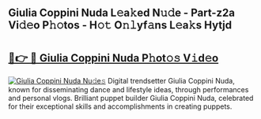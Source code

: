 ## Giulia Coppini Nuda L𝚎a𝚔ed N𝚞𝚍e - Part-z2a Vi𝚍𝚎o P𝚑𝚘tos - H𝚘𝚝 O𝚗𝚕yf𝚊ns L𝚎a𝚔s Hytjd

# <h2><a href="http://kf3c74s.oniu.top/?m=Giulia+Coppini+Nuda">🔗👉 🔴 Giulia Coppini Nuda P𝚑ot𝚘𝚜 V𝚒d𝚎o</a></h2>

[![Giulia Coppini Nuda Nu𝚍e𝚜](https://i.imgur.com/0qMVB7G.gif)](http://kf3c74s.oniu.top/?m=Giulia+Coppini+Nuda)
Digital trendsetter Giulia Coppini Nuda, known for disseminating dance and lifestyle ideas, through performances and personal vlogs. Brilliant puppet builder Giulia Coppini Nuda, celebrated for their exceptional skills and accomplishments in creating puppets.  
